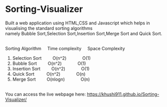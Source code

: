 # Sorting-Visualizer
Built a web application using HTML,CSS and Javascript which helps in visualising the standard sorting algorithms<br>
namely Bubble Sort,Selection Sort,Insertion Sort,Merge Sort and Quick Sort.<br><br>

Sorting Algorithm   &nbsp;&nbsp;&nbsp;   Time complexity  &nbsp;&nbsp;&nbsp;   Space Complexity  <br>
1. Selection Sort   &nbsp;&nbsp;&nbsp;&nbsp;&nbsp;&nbsp;&nbsp;       O(n^2)      &nbsp; &nbsp;&nbsp;&nbsp;&nbsp;&nbsp;&nbsp;&nbsp;&nbsp;&nbsp;        O(1)          <br>
2. Bubble Sort      &nbsp;&nbsp;&nbsp;&nbsp;&nbsp;&nbsp;&nbsp;       O(n^2)      &nbsp; &nbsp;&nbsp;&nbsp;&nbsp;&nbsp;&nbsp;&nbsp;&nbsp;&nbsp;        O(1)          <br>
3. Insertion Sort   &nbsp;&nbsp;&nbsp;&nbsp;&nbsp;&nbsp;&nbsp;       O(n^2)      &nbsp; &nbsp;&nbsp;&nbsp;&nbsp;&nbsp;&nbsp;&nbsp;&nbsp;&nbsp;        O(1)          <br>
4. Quick Sort      &nbsp;&nbsp;&nbsp; &nbsp;&nbsp;&nbsp;&nbsp;       O(n^2)      &nbsp; &nbsp;&nbsp;&nbsp;&nbsp;&nbsp;&nbsp;&nbsp;&nbsp;&nbsp;        O(n)          <br>
5. Merge Sort       &nbsp;&nbsp;&nbsp;&nbsp;&nbsp;&nbsp;&nbsp;      O(nlogn)     &nbsp; &nbsp;&nbsp;&nbsp;&nbsp;&nbsp;&nbsp;&nbsp;&nbsp;&nbsp;        O(n)          <br><br>


You can access the live webpage here:   https://khushi911.github.io/Sorting-Visualizer/
